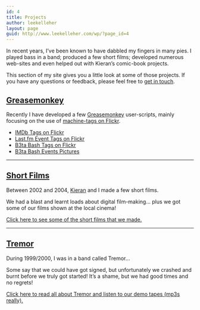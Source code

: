 ```yaml
---
id: 4
title: Projects
author: leekelleher
layout: page
guid: http://www.leekelleher.com/wp/?page_id=4
---
```

In recent years, I&#8217;ve been known to have dabbled my fingers in many pies. I played bass in a band; produced a few short films; developed numerous web-sites and even helped out with Kieran&#8217;s comic-book projects.

This section of my site gives you a little look at some of those projects. If you have any questions or feedback, please feel free to [get in touch](/contact/).

## [Greasemonkey](/projects/greasemonkey/)

Recently I have developed a few <a href="https://addons.mozilla.org/en-US/firefox/addon/748">Greasemonkey</a> user-scripts, mainly focusing on the use of <a href="https://www.flickr.com/groups/api/discuss/72157594497877875/">machine-tags on Flickr</a>.

* <a href="/projects/greasemonkey/imdb-tags/">IMDb Tags on Flickr</a>
* <a href="/projects/greasemonkey/lastfm-tags/">Last.fm Event Tags on Flickr</a>
* <a href="/projects/greasemonkey/b3ta-bash-tags/">B3ta Bash Tags on Flickr</a>
* <a href="/projects/greasemonkey/b3ta-bash-event-pictures/">B3ta Bash Events Pictures</a>

---

## [Short Films](/projects/films/)

Between 2002 and 2004, <a href="http://www.kigo.co.uk/">Kieran</a> and I made a few short films.

We had a blast and learnt loads about digital film-making&#8230; plus we got some of our films shown at the local cinema!

<a href="/projects/films/">Click here to see some of the short films that we made.</a>

---

## [Tremor](/projects/tremor/)

During 1999/2000, I was in a band called Tremor&#8230;

Some say that we could have got signed, but unfortunately we crashed and burnt before we truly got started! It&#8217;s a shame, but we had good times and no regrets!

<a href="/projects/tremor/">Click here to read all about Tremor and listen to our demo tapes (mp3s really).</a>
